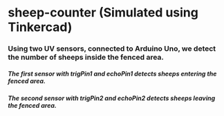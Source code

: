 # sheep-counter (Simulated using Tinkercad)
### Using two UV sensors, connected to Arduino Uno, we detect the number of sheeps inside the fenced area.
##### The first sensor with trigPin1 and echoPin1 detects sheeps entering the fenced area.
##### The second sensor with trigPin2 and echoPin2 detects sheeps leaving the fenced area.
